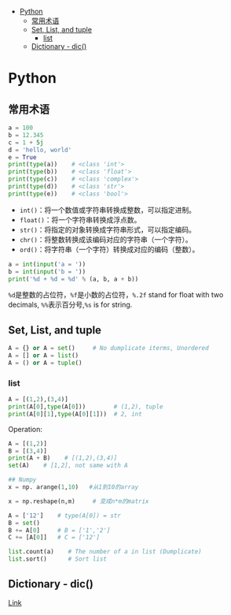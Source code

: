 - [Python](#python)
  - [常用术语](#常用术语)
  - [Set, List, and tuple](#set-list-and-tuple)
    - [list](#list)
  - [Dictionary - dic()](#dictionary---dic)

# Python 

## 常用术语

```py
a = 100
b = 12.345
c = 1 + 5j
d = 'hello, world'
e = True
print(type(a))    # <class 'int'>
print(type(b))    # <class 'float'>
print(type(c))    # <class 'complex'>
print(type(d))    # <class 'str'>
print(type(e))    # <class 'bool'>
```

- `int()`：将一个数值或字符串转换成整数，可以指定进制。
- `float()`：将一个字符串转换成浮点数。
- `str()`：将指定的对象转换成字符串形式，可以指定编码。
- `chr()`：将整数转换成该编码对应的字符串（一个字符）。
- `ord()`：将字符串（一个字符）转换成对应的编码（整数）。

```py
a = int(input('a = '))
b = int(input('b = '))
print('%d + %d = %d' % (a, b, a + b))
```

`%d`是整数的占位符，`%f`是小数的占位符，`%.2f` stand for float with two decimals, `%%`表示百分号,`%s` is for string.


## Set, List, and tuple
```py
A = {} or A = set()     # No dumplicate iterms, Unordered
A = [] or A = list()     
A = () or A = tuple()
```

###  list
```py
A = [(1,2),(3,4)]
print(A[0],type(A[0]))        # (1,2), tuple
print(A[0][1],type(A[0][1]))  # 2, int
```
Operation:
```py
A = [(1,2)]
B = [(3,4)]
print(A + B)    # [(1,2),(3,4)]
set(A)    # [1,2], not same with A

## Numpy
x = np. arange(1,10)   #从1到10的array

x = np.reshape(n,m)     # 变成n*m的matrix
```

```py
A = ['12']    # type(A[0]) = str
B = set()
B += A[0]     # B = ['1','2']
C += [A[0]]   # C = ['12']
```

```py
list.count(a)    # The number of a in list (Dumplicate)
list.sort()      # Sort list
```

## Dictionary - dic()
[Link](https://realpython.com/python-dicts/)